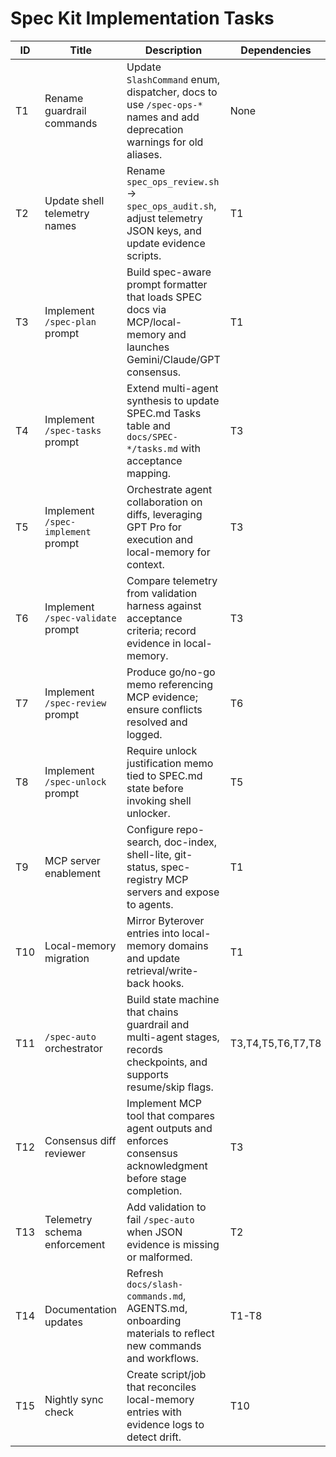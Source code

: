 # Spec Kit Implementation Tasks

| ID | Title | Description | Dependencies | Owner | Status |
| --- | --- | --- | --- | --- | --- |
| T1 | Rename guardrail commands | Update `SlashCommand` enum, dispatcher, docs to use `/spec-ops-*` names and add deprecation warnings for old aliases. | None | Code | Backlog |
| T2 | Update shell telemetry names | Rename `spec_ops_review.sh` → `spec_ops_audit.sh`, adjust telemetry JSON keys, and update evidence scripts. | T1 | Code | Backlog |
| T3 | Implement `/spec-plan` prompt | Build spec-aware prompt formatter that loads SPEC docs via MCP/local-memory and launches Gemini/Claude/GPT consensus. | T1 | Claude MAX | In Progress |
| T4 | Implement `/spec-tasks` prompt | Extend multi-agent synthesis to update SPEC.md Tasks table and `docs/SPEC-*/tasks.md` with acceptance mapping. | T3 | Claude MAX | In Progress |
| T5 | Implement `/spec-implement` prompt | Orchestrate agent collaboration on diffs, leveraging GPT Pro for execution and local-memory for context. | T3 | Code | In Progress |
| T6 | Implement `/spec-validate` prompt | Compare telemetry from validation harness against acceptance criteria; record evidence in local-memory. | T3 | Gemini Ultra | In Progress |
| T7 | Implement `/spec-review` prompt | Produce go/no-go memo referencing MCP evidence; ensure conflicts resolved and logged. | T6 | Claude MAX | In Progress |
| T8 | Implement `/spec-unlock` prompt | Require unlock justification memo tied to SPEC.md state before invoking shell unlocker. | T5 | Gemini Ultra | In Progress |
| T9 | MCP server enablement | Configure repo-search, doc-index, shell-lite, git-status, spec-registry MCP servers and expose to agents. | T1 | Code | Backlog |
| T10 | Local-memory migration | Mirror Byterover entries into local-memory domains and update retrieval/write-back hooks. | T1 | Code | Backlog |
| T11 | `/spec-auto` orchestrator | Build state machine that chains guardrail and multi-agent stages, records checkpoints, and supports resume/skip flags. | T3,T4,T5,T6,T7,T8 | Code | In Progress |
| T12 | Consensus diff reviewer | Implement MCP tool that compares agent outputs and enforces consensus acknowledgment before stage completion. | T3 | Gemini Ultra | Backlog |
| T13 | Telemetry schema enforcement | Add validation to fail `/spec-auto` when JSON evidence is missing or malformed. | T2 | Code | Backlog |
| T14 | Documentation updates | Refresh `docs/slash-commands.md`, AGENTS.md, onboarding materials to reflect new commands and workflows. | T1-T8 | Code | Backlog |
| T15 | Nightly sync check | Create script/job that reconciles local-memory entries with evidence logs to detect drift. | T10 | Code | Backlog |
